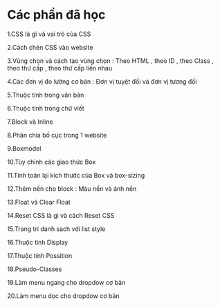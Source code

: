# Các phần đã học

1.CSS là gì và vai trò của CSS

2.Cách chèn CSS vào website

3.Vùng chọn và cách tạo vùng chọn : Theo HTML , theo ID , theo Class , theo thứ cấp , theo thứ cấp liền nhau 

4.Các đơn vị đo lường cơ bản : Đơn vị tuyệt đối và đơn vị tương đối

5.Thuộc tính trong văn bản

6.Thuộc tính trong chữ viết 

7.Block và Inline 

8.Phân chia bố cục trong 1 website 

9.Boxmodel

10.Tùy chỉnh các giao thức Box 

11.Tính toán lại kích thước của Box và box-sizing 

12.Thêm nền cho block : Màu nền và ảnh nền

13.Float và Clear Float 

14.Reset CSS là gì và cách Reset CSS

15.Trang trí danh sach với list style

16.Thuộc tính Display

17.Thuộc tính Possition

18.Pseudo-Classes

19.Làm menu ngang cho dropdow cơ bản

20.Làm menu dọc cho dropdow cơ bản 



